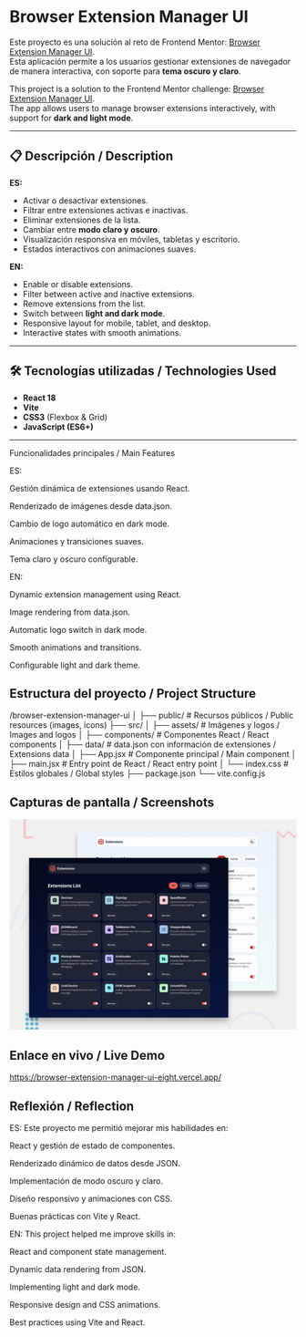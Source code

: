 # Browser Extension Manager UI

Este proyecto es una solución al reto de Frontend Mentor: [Browser Extension Manager UI](https://www.frontendmentor.io/challenges/browser-extension-manager-ui-yNZnOfsMAp).  
Esta aplicación permite a los usuarios gestionar extensiones de navegador de manera interactiva, con soporte para **tema oscuro y claro**.

This project is a solution to the Frontend Mentor challenge: [Browser Extension Manager UI](https://www.frontendmentor.io/challenges/browser-extension-manager-ui-yNZnOfsMAp).  
The app allows users to manage browser extensions interactively, with support for **dark and light mode**.

---

## 📋 Descripción / Description

**ES:**  
- Activar o desactivar extensiones.  
- Filtrar entre extensiones activas e inactivas.  
- Eliminar extensiones de la lista.  
- Cambiar entre **modo claro y oscuro**.  
- Visualización responsiva en móviles, tabletas y escritorio.  
- Estados interactivos con animaciones suaves.

**EN:**  
- Enable or disable extensions.  
- Filter between active and inactive extensions.  
- Remove extensions from the list.  
- Switch between **light and dark mode**.  
- Responsive layout for mobile, tablet, and desktop.  
- Interactive states with smooth animations.

---

## 🛠️ Tecnologías utilizadas / Technologies Used

- **React 18**  
- **Vite**  
- **CSS3** (Flexbox & Grid)  
- **JavaScript (ES6+)**

---
Funcionalidades principales / Main Features

ES:

Gestión dinámica de extensiones usando React.

Renderizado de imágenes desde data.json.

Cambio de logo automático en dark mode.

Animaciones y transiciones suaves.

Tema claro y oscuro configurable.

EN:

Dynamic extension management using React.

Image rendering from data.json.

Automatic logo switch in dark mode.

Smooth animations and transitions.

Configurable light and dark theme.

## Estructura del proyecto / Project Structure

/browser-extension-manager-ui
│
├── public/             # Recursos públicos / Public resources (images, icons)
├── src/
│   ├── assets/         # Imágenes y logos / Images and logos
│   ├── components/     # Componentes React / React components
│   ├── data/           # data.json con información de extensiones / Extensions data
│   ├── App.jsx         # Componente principal / Main component
│   ├── main.jsx        # Entry point de React / React entry point
│   └── index.css       # Estilos globales / Global styles
├── package.json
└── vite.config.js

## Capturas de pantalla / Screenshots
![Screenshot](https://github.com/Seri-han/Browser-extension-manager-UI/blob/main/public/assets/images/preview.jpg)

## Enlace en vivo / Live Demo
https://browser-extension-manager-ui-eight.vercel.app/

## Reflexión / Reflection

ES:
Este proyecto me permitió mejorar mis habilidades en:

React y gestión de estado de componentes.

Renderizado dinámico de datos desde JSON.

Implementación de modo oscuro y claro.

Diseño responsivo y animaciones con CSS.

Buenas prácticas con Vite y React.

EN:
This project helped me improve skills in:

React and component state management.

Dynamic data rendering from JSON.

Implementing light and dark mode.

Responsive design and CSS animations.

Best practices using Vite and React.